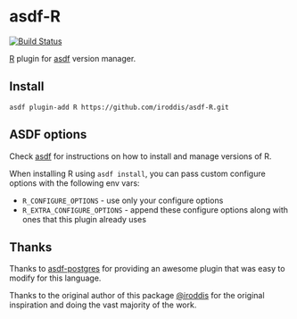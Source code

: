 # asdf-R

[![Build Status](https://api.travis-ci.org/n8sty/asdf-R.svg?branch=master)](https://travis-ci.com/n8sty/asdf-R)

[R](https://www.r-project.org/) plugin for [asdf](https://github.com/asdf-vm/asdf) version manager.

## Install

```
asdf plugin-add R https://github.com/iroddis/asdf-R.git
```

## ASDF options

Check [asdf](https://github.com/asdf-vm/asdf) for instructions on how to install and manage versions of R.

When installing R using `asdf install`, you can pass custom configure options with the following env vars:

* `R_CONFIGURE_OPTIONS` - use only your configure options
* `R_EXTRA_CONFIGURE_OPTIONS` - append these configure options along with ones that this plugin already uses

## Thanks

Thanks to [asdf-postgres](http://github.com/smashedtoatoms/asdf-postgres) for providing an awesome plugin
that was easy to modify for this language.

Thanks to the original author of this package [@iroddis](https://github.com/iroddis/) for the original
inspiration and doing the vast majority of the work.
